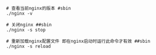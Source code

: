 ```shell
# 查看当前nginx的版本 #sbin
./nginx -v
```

```shell
# 关闭nginx ##sbin
./nginx -s stop
```

```shell
# 重新加载nginx配置文件 即在nginx启动时运行此命令才有效 ##sbin
./nginx -s reload
```

